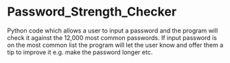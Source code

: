 # Password_Strength_Checker

Python code which allows a user to input a password and the program will check it against the 12,000 most common passwords. 
If input password is on the most common list the program will let the user know and offer them a tip to improve it e.g. make the password longer etc.
